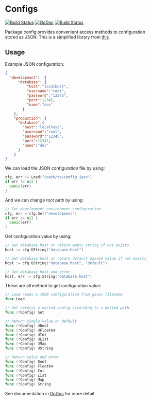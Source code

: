 # Configs

[![Build Status](https://drone.io/github.com/pistarlabs/configs/status.png)](https://drone.io/github.com/pistarlabs/configs/latest) [![GoDoc](https://godoc.org/github.com/pistarlabs/configs?status.svg)](https://godoc.org/github.com/pistarlabs/configs) [![Build Status](https://travis-ci.org/pistarlabs/configs.svg?branch=master)](https://travis-ci.org/pistarlabs/configs)

Package config provides convenient access methods to configuration stored as JSON. This is a simplified library from [this](https://github.com/olebedev/config)

## Usage

Example JSON configuration:
```json
{
  "development":  {
      "database": {
          "host":"localhost",
          "username":"root",
          "password":"12345",
          "port":12345,
          "name":"dev"
        }
    },
    "production": {
      "database":{
        "host":"localhost",
        "username":"root",
        "password":"12345",
        "port":12345,
        "name":"dev"
      }
    }
}
```

We can load the JSON configuration file by using:
```go
cfg, err := Load("/path/to/config.json")
if err != nil {
  panic(err)
}
```

And we can change root path by using:
```go
// Get development environment configuration
cfg, err = cfg.Get("development")
if err != nil {
  panic(err)
}
```

Get configuration value by using:
```go
// Get database host or return empty string if not exists
host := cfg.UString("database.host")

// Get database host or return default passed value if not exists
host := cfg.UString("database.host", "default")

// Get database host and error
host, err := cfg.String("database.host")
```

These are all method to get configuration value:
```go
// Load reads a JSON configuration from given filename
func Load

// Get returns a nested config according to a dotted path.
func (*Config) Get

// Return single value or default
func (*Config) UBool
func (*Config) UFloat64
func (*Config) UInt
func (*Config) UList
func (*Config) UMap
func (*Config) UString

// Return value and error
func (*Config) Bool
func (*Config) Float64
func (*Config) Int
func (*Config) List
func (*Config) Map
func (*Config) String
```
See documentation in [GoDoc](https://godoc.org/github.com/pistarlabs/configs) for more detail

